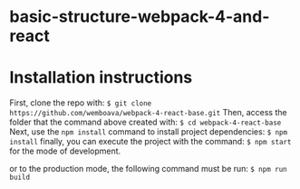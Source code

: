 # basic-structure-webpack-4-and-react

# Installation instructions

First, clone the repo with:
    ```
    $ git clone https://github.com/wemboava/webpack-4-react-base.git
    ```
Then, access the folder that the command above created with:
    ```
    $ cd webpack-4-react-base
    ```
Next, use the `npm install` command to install project dependencies:
    ```
    $ npm install
    ```
finally, you can execute the project with the command:
    ```
    $ npm start
    ```
for the mode of development.


or to the production mode, the following command must be run:
    ```
    $ npm run build
    ```
